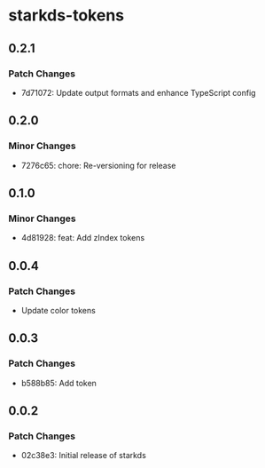 # starkds-tokens

## 0.2.1

### Patch Changes

- 7d71072: Update output formats and enhance TypeScript config

## 0.2.0

### Minor Changes

- 7276c65: chore: Re-versioning for release

## 0.1.0

### Minor Changes

- 4d81928: feat: Add zIndex tokens

## 0.0.4

### Patch Changes

- Update color tokens

## 0.0.3

### Patch Changes

- b588b85: Add token

## 0.0.2

### Patch Changes

- 02c38e3: Initial release of starkds
